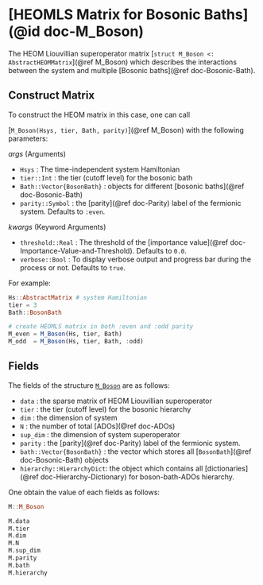 # [HEOMLS Matrix for Bosonic Baths](@id doc-M_Boson)
The HEOM Liouvillian superoperator matrix [`struct M_Boson <: AbstractHEOMMatrix`](@ref M_Boson) which describes the interactions between the system and multiple [Bosonic baths](@ref doc-Bosonic-Bath).

## Construct Matrix
To construct the HEOM matrix in this case, one can call 

[`M_Boson(Hsys, tier, Bath, parity)`](@ref M_Boson) with the following parameters:

*args* (Arguments)
 - `Hsys` : The time-independent system Hamiltonian
 - `tier::Int` : the tier (cutoff level) for the bosonic bath
 - `Bath::Vector{BosonBath}` : objects for different [bosonic baths](@ref doc-Bosonic-Bath)
 - `parity::Symbol` : the [parity](@ref doc-Parity) label of the fermionic system. Defaults to `:even`.

*kwargs* (Keyword Arguments)
 - `threshold::Real` : The threshold of the [importance value](@ref doc-Importance-Value-and-Threshold). Defaults to `0.0`.
 - `verbose::Bool` : To display verbose output and progress bar during the process or not. Defaults to `true`.

For example:
```julia
Hs::AbstractMatrix # system Hamiltonian
tier = 3
Bath::BosonBath

# create HEOMLS matrix in both :even and :odd parity
M_even = M_Boson(Hs, tier, Bath) 
M_odd  = M_Boson(Hs, tier, Bath, :odd) 
```

## Fields
The fields of the structure [`M_Boson`](@ref) are as follows:
 - `data` : the sparse matrix of HEOM Liouvillian superoperator
 - `tier` : the tier (cutoff level) for the bosonic hierarchy
 - `dim` : the dimension of system
 - `N` : the number of total [ADOs](@ref doc-ADOs)
 - `sup_dim` : the dimension of system superoperator
 - `parity` : the [parity](@ref doc-Parity) label of the fermionic system.
 - `bath::Vector{BosonBath}` : the vector which stores all [`BosonBath`](@ref doc-Bosonic-Bath) objects
 - `hierarchy::HierarchyDict`: the object which contains all [dictionaries](@ref doc-Hierarchy-Dictionary) for boson-bath-ADOs hierarchy.

One obtain the value of each fields as follows:
```julia
M::M_Boson

M.data
M.tier
M.dim
M.N
M.sup_dim
M.parity
M.bath
M.hierarchy
```